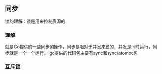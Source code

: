 ## 同步
锁的理解：锁是用来控制资源的

### 理解
就是Go提供的一些同步的操作，同步是相对于并发来说的，并发是同时运行，同步就是一个一个运行。
go提供的代码包主要有sync和sync/atomoc包

### 互斥锁
